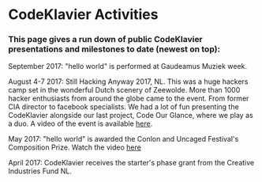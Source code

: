 # CodeKlavier Activities
### This page gives a run down of public CodeKlavier presentations and milestones to date (newest on top):

September 2017: "hello world" is performed at Gaudeamus Muziek week. 

August 4-7 2017: Still Hacking Anyway 2017, NL.
This was a huge hackers camp set in the wonderful Dutch scenery of Zeewolde. More than 1000 hacker enthusiasts from around the globe came to the event. From former CIA director to facebook specialists.
We had a lot of fun presenting the CodeKlavier alongside our last project, Code Our Glance, where we play as a duo. A video of the event is available [here](https://youtu.be/efU7trVAPvA).

May 2017: "hello world" is awarded the Conlon and Uncaged Festival's Composition Prize. Watch the video [here](https://youtu.be/ytpB8FB6VTU)

April 2017: CodeKlavier receives the starter's phase grant from the Creative Industries Fund NL.
